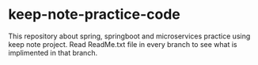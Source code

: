 # keep-note-practice-code
This repository about spring, springboot and microservices practice using keep note project.
Read ReadMe.txt file in every branch to see what is implimented in that branch.
